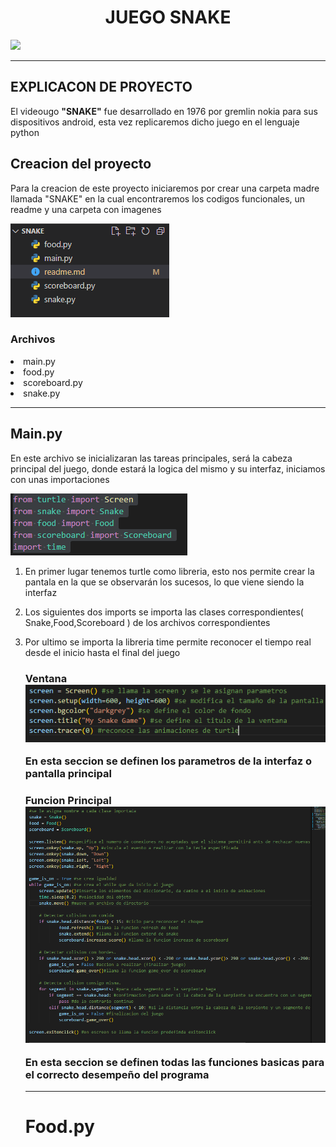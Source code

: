 <center> <h1>JUEGO SNAKE</h1> </center>

<img src="https://miro.medium.com/max/1400/1*spTwLANfg8qPWZ0-5bt1pQ.png">

<hr>
<h2>EXPLICACON DE PROYECTO</h2>

<P>El videougo <b>"SNAKE"</b> fue desarrollado en 1976 por gremlin nokia para sus dispositivos android, esta vez replicaremos dicho juego en el lenguaje python</P>

<h2>Creacion del proyecto</h2>

<p>Para la creacion de este proyecto iniciaremos por crear una carpeta madre llamada "SNAKE" en la cual encontraremos los codigos funcionales, un readme y una carpeta con imagenes</p>

<img src="img/folders.PNG">

<h3>Archivos</h3>
<li>main.py
<li>food.py
<li>scoreboard.py
<li>snake.py

<hr>

<h2>Main.py</h2>

<p>En este archivo se inicializaran las tareas principales, será la cabeza principal del juego, donde estará la logica del mismo y su interfaz, iniciamos con unas importaciones</p>

<img src="img/imp.PNG">

<ol>
<li><p>En primer lugar tenemos turtle como libreria, esto nos permite crear la pantala en la que se observarán los sucesos, lo que viene siendo la interfaz</p>
<li><p>Los siguientes dos imports se importa las clases correspondientes( Snake,Food,Scoreboard ) de los archivos correspondientes <p>
<li><p>Por ultimo se importa la libreria time permite reconocer el tiempo real desde el inicio hasta el final del juego

<h3>Ventana

<img src="img/Screen.PNG">

<p> En esta seccion se definen los parametros de la interfaz o pantalla principal

<h3>Funcion Principal

<img src="img/funcionM.PNG">

<p>En esta seccion se definen todas las funciones basicas para el correcto desempeño del programa

<hr>

<h1> Food.py


